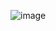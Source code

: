 ![image](https://github.com/Rahul-chaurasiya/Leetcode-Practice-Problem/assets/77222540/f5439fbb-8931-4202-aee9-d54164f4ad57)
